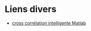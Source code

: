 # Liens divers

- [cross corrélation intelligente Matlab](https://fr.mathworks.com/matlabcentral/fileexchange/18401-efficient-subpixel-image-registration-by-cross-correlation)
